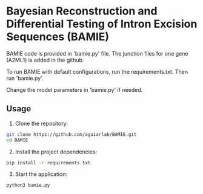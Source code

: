 # Bayesian Reconstruction and Differential Testing of Intron Excision Sequences (BAMIE)
BAMIE code is provided in 'bamie.py' file.
The junction files for one gene (A2ML1) is added in the github.

To run BAMIE with default configurations, run the requirements.txt.
Then run 'bamie.py'.

Change the model parameters in 'bamie.py' if needed. 


## Usage
1. Clone the repository:
```sh
git clone https://github.com/aguiarlab/BAMIE.git
cd BAMIE
```

2. Install the project dependencies:
```sh
pip install -r requirements.txt
```

3. Start the application:
```sh
python3 bamie.py
```

